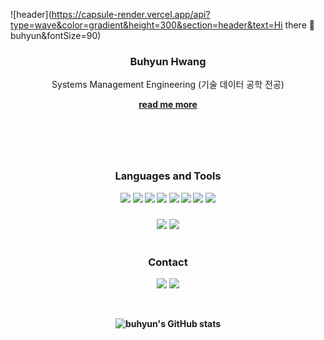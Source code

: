 ![header](https://capsule-render.vercel.app/api?type=wave&color=gradient&height=300&section=header&text=Hi there 👋 buhyun&fontSize=90)

<header>
  <div align='center'>
    <h3><strong>Buhyun Hwang</strong></h3>
    <p>Systems Management Engineering (기술 데이터 공학 전공)</p>
    <strong><a href="https://www.notion.so/about-5c091f56ce7b49c09212dbff1cbaced7">read me more</a>
  </div>
</header>
  
<body>
  <div align='center'>
    <br>
    <h3>Languages and Tools</h3>
        <img src="https://img.shields.io/badge/HTML-000000?style=round-square&logo=HTML5&logoColor=red"/>
        <img src="https://img.shields.io/badge/CSS-000000?style=round-square&logo=css3&logoColor=blue"/>
        <img src="https://img.shields.io/badge/JavaScript-000000?style=round-square&logo=JavaScript&logoColor=yellow"/>
        <img src="https://img.shields.io/badge/Vue.js-000000?style=round-square&logo=Vue.js&logoColor=bluegreen"/>
        <img src="https://img.shields.io/badge/Node.js-000000?style=round-square&logo=Node.js&logoColor=bluegreen"/>
        <img src="https://img.shields.io/badge/Bootstrap-000000?style=round-square&logo=Bootstrap&logoColor=7952B3"/>
        <img src="https://img.shields.io/badge/Python-000000?style=round-square&logo=Python&logoColor=blue"/>
        <img src="https://img.shields.io/badge/MySQL-000000?style=round-square&logo=MySQL&logoColor=4479A1">
      <h5></h5>
        <img src="https://img.shields.io/badge/GitHub-000000?style=round-square&logo=GitHub&logoColor=bluegreen"/>
        <img src="https://img.shields.io/badge/Visual Studio Code-000000?style=round-square&logo=Visual Studio Code&logoColor=007ACC"/>
    <br>
    <br>
    <h3>Contact</h3>
    <p>
      <a href="mailto:hwangbh8@naver.com"><img src="https://img.shields.io/badge/Gmail-000000?style=round-square&logo=gmail&logoColor=EA4335"/></a>
      <a href="https://www.instagram.com/_buhyeon_/"><img src="https://img.shields.io/badge/Instagram-000000?style=round-square&logo=Instagram&logoColor=E4405F"/></a>
    </p>
    <br>

  ![buhyun's GitHub stats](https://github-readme-stats.vercel.app/api?username=buhyun1&show_icons=true&theme=radical)

  </div>
</body>
